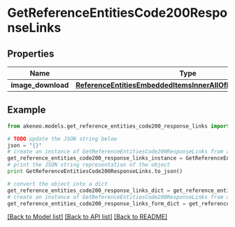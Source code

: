 # GetReferenceEntitiesCode200ResponseLinks


## Properties
Name | Type | Description | Notes
------------ | ------------- | ------------- | -------------
**image_download** | [**ReferenceEntitiesEmbeddedItemsInnerAllOfLinksImageDownload**](ReferenceEntitiesEmbeddedItemsInnerAllOfLinksImageDownload.md) |  | [optional] 

## Example

```python
from akeneo.models.get_reference_entities_code200_response_links import GetReferenceEntitiesCode200ResponseLinks

# TODO update the JSON string below
json = "{}"
# create an instance of GetReferenceEntitiesCode200ResponseLinks from a JSON string
get_reference_entities_code200_response_links_instance = GetReferenceEntitiesCode200ResponseLinks.from_json(json)
# print the JSON string representation of the object
print GetReferenceEntitiesCode200ResponseLinks.to_json()

# convert the object into a dict
get_reference_entities_code200_response_links_dict = get_reference_entities_code200_response_links_instance.to_dict()
# create an instance of GetReferenceEntitiesCode200ResponseLinks from a dict
get_reference_entities_code200_response_links_form_dict = get_reference_entities_code200_response_links.from_dict(get_reference_entities_code200_response_links_dict)
```
[[Back to Model list]](../README.md#documentation-for-models) [[Back to API list]](../README.md#documentation-for-api-endpoints) [[Back to README]](../README.md)


